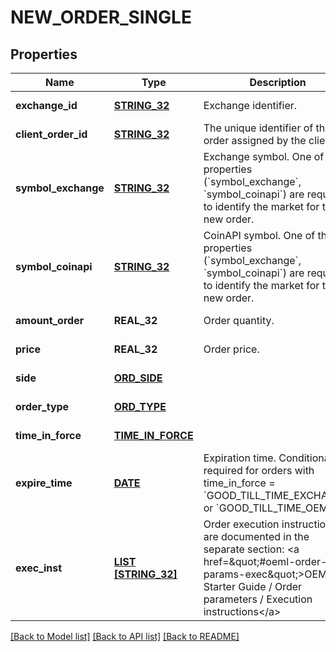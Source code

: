# NEW_ORDER_SINGLE

## Properties
Name | Type | Description | Notes
------------ | ------------- | ------------- | -------------
**exchange_id** | [**STRING_32**](STRING_32.md) | Exchange identifier. | [default to null]
**client_order_id** | [**STRING_32**](STRING_32.md) | The unique identifier of the order assigned by the client. | [default to null]
**symbol_exchange** | [**STRING_32**](STRING_32.md) | Exchange symbol. One of the properties (&#x60;symbol_exchange&#x60;, &#x60;symbol_coinapi&#x60;) are required to identify the market for the new order. | [optional] [default to null]
**symbol_coinapi** | [**STRING_32**](STRING_32.md) | CoinAPI symbol. One of the properties (&#x60;symbol_exchange&#x60;, &#x60;symbol_coinapi&#x60;) are required to identify the market for the new order. | [optional] [default to null]
**amount_order** | **REAL_32** | Order quantity. | [default to null]
**price** | **REAL_32** | Order price. | [default to null]
**side** | [**ORD_SIDE**](OrdSide.md) |  | [default to null]
**order_type** | [**ORD_TYPE**](OrdType.md) |  | [default to null]
**time_in_force** | [**TIME_IN_FORCE**](TimeInForce.md) |  | [default to null]
**expire_time** | [**DATE**](DATE.md) | Expiration time. Conditionaly required for orders with time_in_force &#x3D; &#x60;GOOD_TILL_TIME_EXCHANGE&#x60; or &#x60;GOOD_TILL_TIME_OEML&#x60;. | [optional] [default to null]
**exec_inst** | [**LIST [STRING_32]**](STRING_32.md) | Order execution instructions are documented in the separate section: &lt;a href&#x3D;\&quot;#oeml-order-params-exec\&quot;&gt;OEML / Starter Guide / Order parameters / Execution instructions&lt;/a&gt;  | [optional] [default to null]

[[Back to Model list]](../README.md#documentation-for-models) [[Back to API list]](../README.md#documentation-for-api-endpoints) [[Back to README]](../README.md)


